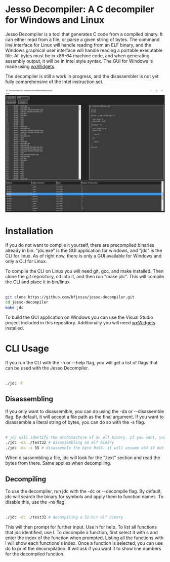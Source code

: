 # Jesso Decompiler: A C decompiler for Windows and Linux
Jesso Decompiler is a tool that generates C code from a compiled binary. It can either read from a file, or parse a given string
of bytes. The command line interface for Linux will handle reading from an ELF binary, and the Windows graphical user interface will handle reading a
portable executable file. All bytes must be in x86-64 machine code, and when generating assembly output, it will be in Intel style syntax. The GUI for Windows
is made using [wxWidgets](https://wxwidgets.org).

The decompiler is still a work in progress, and the disassembler is not yet fully comprehensive of the Intel instruction set.

![Screenshot of Windows GUI](./screenshot.png)

# Installation
If you do not want to compile it yourself, there are precompiled binaries already in bin. "jdc.exe" is the GUI application for windows, and "jdc" is 
the CLI for linux. As of right now, there is only a GUI available for Windows and only a CLI for Linux.

To compile the CLI on Linux you will need git, gcc, and make installed. Then clone the git repository, cd into it, and then run "make jdc". 
This will compile the CLI and place it in bin/linux
```bash

git clone https://github.com/bfjesso/jesso-decompiler.git
cd jesso-decompiler
make jdc

```

To build the GUI application on Windows you can use the Visual Studio project included in this repository. 
Additionally you will need [wxWidgets](https://wxwidgets.org) installed.

# CLI Usage
If you run the CLI with the -h or --help flag, you will get a list of flags that can be used with the Jesso Decompiler.
```bash

./jdc -h

```
## Disassembling
If you only want to disassemlble, you can do using the -da or --disassemble flag.
By default, it will accept a file path as the final argument. If you want to disassemble a literal string of bytes, you can do so with the -s flag.
```bash

# jdc will identify the architecture of an elf binary. If you want, you can use -x86 or -x64 to override this.
./jdc -da ./test32 # disassembling an elf binary
./jdc -da -s 55 # disassemble the byte 0x55. it will assume x64 if not overridden.

```
When disassembling a file, jdc will look for the ".text" section and read the bytes from there. Same applies when decompiling.

## Decompiling
To use the decompiler, run jdc with the -dc or --decompile flag.
By default, jdc will search the binary for symbols and apply them to function names. To disable this, use the -ns flag.
```bash

./jdc -dc ./test32 # decompiling a 32-bit elf binary

```
This will then prompt for further input. Use h for help.
To list all functions that jdc identified, use l.
To decompile a function, first select it with s and enter the index of the function when prompted. Listing all the functions with l will show each functions's index.
Once a function is selected, you can use dc to print the decompilation. It will ask if you want it to show line numbers for the decompiled function.

